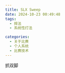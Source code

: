 ```yaml
---
title: SLX Sweep
date: 2024-10-23 00:49:48
tags:
  - 摔法	
  - 系统性打法

categories:
  - 关于比赛
  - 个人系统
  - 比赛技术
---
```




抓双脚
